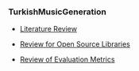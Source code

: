### TurkishMusicGeneration

- [Literature Review](https://github.com/hedonistrh/TurkishMusicGeneration/blob/master/2018-10-10-Literature-Review-for-Music-Generation.md)

- [Review for Open Source Libraries](https://github.com/hedonistrh/TurkishMusicGeneration/blob/master/review-open-source-libraries.md)

- [Review of Evaluation Metrics](https://github.com/hedonistrh/TurkishMusicGeneration/blob/master/review-evaluation-metrics.md)
